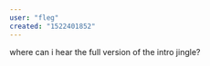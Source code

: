 ```yaml
---
user: "fleg"
created: "1522401852"
---
```


where can i hear the full version of the intro jingle? 
